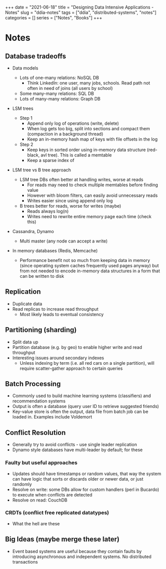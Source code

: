 +++
date = "2021-06-18"
title = "Designing Data Intensive Applications - Notes"
slug = "ddia-notes"
tags = ["ddia", "distributed-systems", "notes"]
categories = []
series = ["Notes", "Books"]
+++

# Notes

## Database tradeoffs

- Data models
  - Lots of one-many relations: NoSQL DB
    - Think LinkedIn: one user, many jobs, schools. Read path not often in need of joins (all users by school)
  - Some many-many relations: SQL DB
  - Lots of many-many relations: Graph DB

- LSM trees
  - Step 1
    - Append only log of operations (write, delete)
    - When log gets too big, split into sections and compact them (compaction in a background thread)
    - Keep an in-memory hash map of keys with file offsets in the log
  - Step 2
    - Keep keys in sorted order using in-memory data structure (red-black, avl tree). This is called a memtable
    - Keep a sparse index of 


- LSM tree vs B tree approach
  - LSM tree DBs often better at handling writes, worse at reads
    - For reads may need to check multiple memtables before finding value
    - However with bloom filters, can easily avoid unnecessary reads
    - Writes easier since using append only log
  - B trees better for reads, worse for writes (maybe)
    - Reads always log(n)
    - Writes need to rewrite entire memory page each time (check this)
  
- Cassandra, Dynamo
  - Multi master (any node can accept a write)

- In memory databases (Redis, Memcache)
  - Performance benefit not so much from keeping data in memory (since operating system caches frequently used pages anyway) but from not needed to encode in-memory data structures in a form that can be written to disk



## Replication

- Duplicate data
- Read replicas to increase read throughput
  - Most likely leads to eventual consistency


## Partitioning (sharding)

- Split data up
- Partition database (e.g. by geo) to enable higher write and read throughput
- Interesting issues around secondary indexes
  - Unless indexing by term (i.e. all red cars on a single partition), will require scatter-gather approach to certain queries

## Batch Processing

- Commonly used to build machine learning systems (classifiers) and recommendation systems
- Output is often a database (query user ID to retrieve suggested friends)
- Key-value store is often the output, data file from batch job can be loaded in. Examples include Voldemort

## Conflict Resolution

- Generally try to avoid conflicts - use single leader replication
- Dynamo style databases have multi-leader by default; for these 

### Faulty but useful approaches
- Updates should have timestamps or random values, that way the system can have logic that sorts or discards older or newer data, or just randomly
- Resolve on write: some DBs allow for custom handlers (perl in Bucardo) to execute when conflicts are detected
- Resolve on read: CouchDB

### CRDTs (conflict free replicated datatypes)
- What the hell are these

## Big Ideas (maybe merge these later)

- Event based systems are useful because they contain faults by introducing asynchronous and independent systems. No distributed transactions
